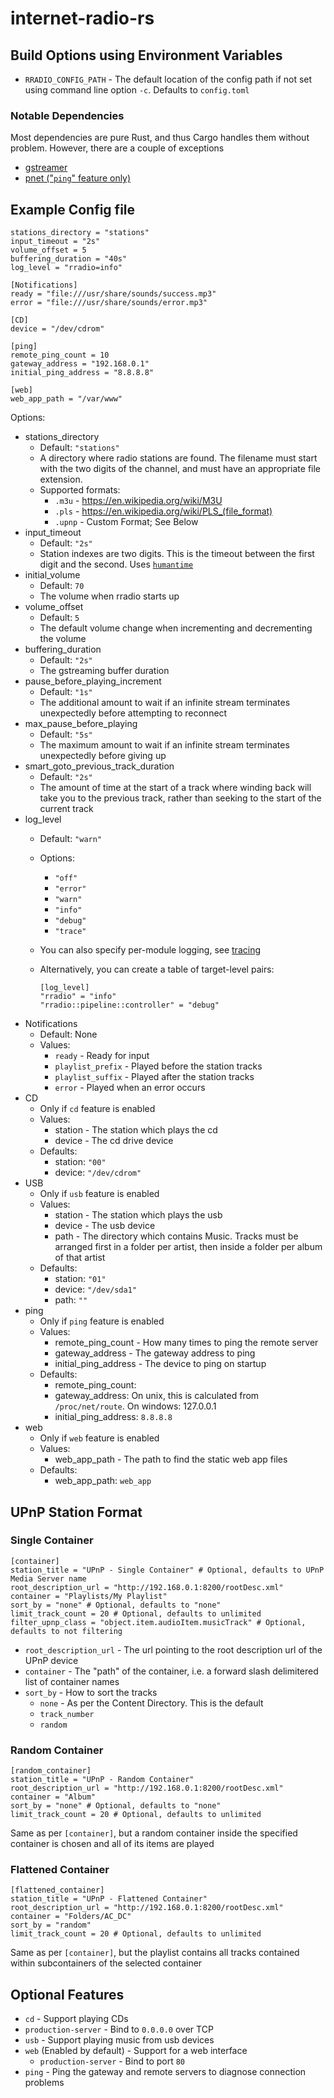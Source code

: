 # internet-radio-rs

## Build Options using Environment Variables

+ `RRADIO_CONFIG_PATH` - The default location of the config path if not set using command line option `-c`. Defaults to `config.toml`

### Notable Dependencies

Most dependencies are pure Rust, and thus Cargo handles them without problem.
However, there are a couple of exceptions

+ [gstreamer](https://gitlab.freedesktop.org/gstreamer/gstreamer-rs)
+ [pnet ("`ping`" feature only)](https://github.com/libpnet/libpnet)

## Example Config file
    stations_directory = "stations"
    input_timeout = "2s"
    volume_offset = 5
    buffering_duration = "40s"
    log_level = "rradio=info"

    [Notifications]
    ready = "file:///usr/share/sounds/success.mp3"
    error = "file:///usr/share/sounds/error.mp3"

    [CD]
    device = "/dev/cdrom"

    [ping]
    remote_ping_count = 10
    gateway_address = "192.168.0.1"
    initial_ping_address = "8.8.8.8"

    [web]
    web_app_path = "/var/www"


Options:
+ stations_directory
  + Default: `"stations"`
  + A directory where radio stations are found. The filename must start with the two digits of the channel, and must have an appropriate file extension.
  + Supported formats:
    + `.m3u` - https://en.wikipedia.org/wiki/M3U
    + `.pls` - https://en.wikipedia.org/wiki/PLS_(file_format)
    + `.upnp` - Custom Format; See Below
+ input_timeout
  + Default: `"2s"`
  + Station indexes are two digits. This is the timeout between the first digit and the second. Uses [`humantime`](https://docs.rs/humantime/2.0.1/humantime/)
+ initial_volume
  + Default: `70`
  + The volume when rradio starts up
+ volume_offset
  + Default: `5`
  + The default volume change when incrementing and decrementing the volume
+ buffering_duration
  + Default: `"2s"`
  + The gstreaming buffer duration
+ pause_before_playing_increment
  + Default: `"1s"`
  + The additional amount to wait if an infinite stream terminates unexpectedly before attempting to reconnect
+ max_pause_before_playing
  + Default: `"5s"`
  + The maximum amount to wait if an infinite stream terminates unexpectedly before giving up
+ smart_goto_previous_track_duration
  + Default: `"2s"`
  + The amount of time at the start of a track where winding back will take you to the previous track, rather than seeking to the start of the current track
+ log_level
  + Default: `"warn"`
  + Options:
    + `"off"`
    + `"error"`
    + `"warn"`
    + `"info"`
    + `"debug"`
    + `"trace"`
  + You can also specify per-module logging, see [tracing](https://docs.rs/tracing-subscriber/latest/tracing_subscriber/struct.EnvFilter.html)
  + Alternatively, you can create a table of target-level pairs:

        [log_level]
        "rradio" = "info"
        "rradio::pipeline::controller" = "debug"

+ Notifications
  + Default: None
  + Values:
    + `ready` - Ready for input
    + `playlist_prefix` - Played before the station tracks
    + `playlist_suffix` - Played after the station tracks
    + `error` - Played when an error occurs
+ CD
  + Only if `cd` feature is enabled
  + Values:
    + station - The station which plays the cd
    + device - The cd drive device
  + Defaults:
    + station: `"00"`
    + device: `"/dev/cdrom"`
+ USB
  + Only if `usb` feature is enabled
  + Values:
    + station - The station which plays the usb
    + device - The usb device
    + path - The directory which contains Music. Tracks must be arranged first in a folder per artist, then inside a folder per album of that artist
  + Defaults:
    + station: `"01"`
    + device: `"/dev/sda1"`
    + path: `""`
+ ping
  + Only if `ping` feature is enabled
  + Values:
    + remote_ping_count - How many times to ping the remote server
    + gateway_address - The gateway address to ping
    + initial_ping_address - The device to ping on startup
  + Defaults:
    + remote_ping_count:
    + gateway_address: On unix, this is calculated from `/proc/net/route`. On windows: 127.0.0.1
    + initial_ping_address: `8.8.8.8`
+ web
  + Only if `web` feature is enabled
  + Values:
    + web_app_path - The path to find the static web app files
  + Defaults:
    + web_app_path: `web_app`

## UPnP Station Format

### Single Container

    [container]
    station_title = "UPnP - Single Container" # Optional, defaults to UPnP Media Server name
    root_description_url = "http://192.168.0.1:8200/rootDesc.xml"
    container = "Playlists/My Playlist"
    sort_by = "none" # Optional, defaults to "none"
    limit_track_count = 20 # Optional, defaults to unlimited
    filter_upnp_class = "object.item.audioItem.musicTrack" # Optional, defaults to not filtering


+ `root_description_url` - The url pointing to the root description url of the UPnP device
+ `container` - The "path" of the container, i.e. a forward slash delimitered list of container names
+ `sort_by` - How to sort the tracks
  + `none` - As per the Content Directory. This is the default
  + `track_number`
  + `random`

### Random Container

    [random_container]
    station_title = "UPnP - Random Container"
    root_description_url = "http://192.168.0.1:8200/rootDesc.xml"
    container = "Album"
    sort_by = "none" # Optional, defaults to "none"
    limit_track_count = 20 # Optional, defaults to unlimited

Same as per `[container]`, but a random container inside the specified container is chosen and all of its items are played

### Flattened Container

    [flattened_container]
    station_title = "UPnP - Flattened Container"
    root_description_url = "http://192.168.0.1:8200/rootDesc.xml"
    container = "Folders/AC_DC"
    sort_by = "random"
    limit_track_count = 20 # Optional, defaults to unlimited

Same as per `[container]`, but the playlist contains all tracks contained within subcontainers of the selected container

## Optional Features

+ `cd` - Support playing CDs
+ `production-server` - Bind to `0.0.0.0` over TCP
+ `usb` - Support playing music from usb devices
+ `web` (Enabled by default) - Support for a web interface
  + `production-server` - Bind to port `80`
+ `ping` - Ping the gateway and remote servers to diagnose connection problems
